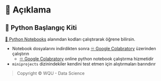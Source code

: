 # 🗽 Açıklama

## 🧰 Python Başlangıç Kiti

[📗 Python Notebooks](https://python.yemreak.com/0.2-python-notebooks) alanından kodları çalıştırarak öğrene bilirsin.

- Notebook dosyalarını indirdikten sonra [♾ Google Colabratory](https://colab.research.google.com/) üzerinden çalıştırın
  - [♾ Google Colabratory](https://colab.research.google.com/) online python notebook çalıştırma hizmetidir
- `miniprojects` dizinindekiler kendini test etmen için alıştırmaları barındırır

> Copyright © WQU - Data Science
